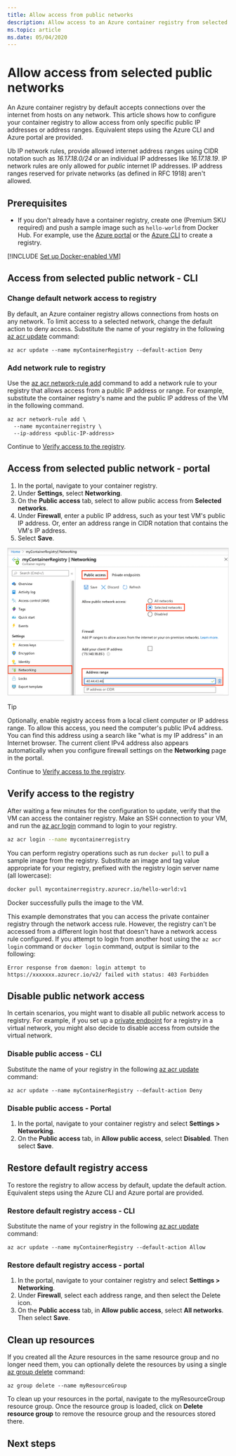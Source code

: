 ```yaml
---
title: Allow access from public networks
description: Allow access to an Azure container registry from selected public IP addresses or address ranges.
ms.topic: article
ms.date: 05/04/2020
---
```


# Allow access from selected public networks

An Azure container registry by default accepts connections over the internet from hosts on any network. This article shows how to configure your container registry to allow access from only specific public IP addresses or address ranges. Equivalent steps using the Azure CLI and Azure portal are provided.

Ub IP network rules, provide allowed internet address ranges using CIDR notation such as *16.17.18.0/24* or an individual IP addresses like *16.17.18.19*. IP network rules are only allowed for *public* internet IP addresses. IP address ranges reserved for private networks (as defined in RFC 1918) aren't allowed.

## Prerequisites

* If you don't already have a container registry, create one (Premium SKU required) and push a sample image such as `hello-world` from Docker Hub. For example, use the [Azure portal][quickstart-portal] or the [Azure CLI][quickstart-cli] to create a registry. 

[!INCLUDE [Set up Docker-enabled VM](../../includes/container-registry-docker-vm-setup.md)]

## Access from selected public network - CLI

### Change default network access to registry

By default, an Azure container registry allows connections from hosts on any network. To limit access to a selected network, change the default action to deny access. Substitute the name of your registry in the following [az acr update][az-acr-update] command:

```azurecli
az acr update --name myContainerRegistry --default-action Deny
```

### Add network rule to registry

Use the [az acr network-rule add][az-acr-network-rule-add] command to add a network rule to your registry that allows access from a public IP address or range. For example, substitute the container registry's name and the public IP address of the VM in the following command.

```azurecli
az acr network-rule add \
  --name mycontainerregistry \
  --ip-address <public-IP-address>
```

Continue to [Verify access to the registry](#verify-access-to-the-registry).

## Access from selected public network - portal

1. In the portal, navigate to your container registry.
1. Under **Settings**, select **Networking**.
1. On the **Public access** tab, select to allow public access from **Selected networks**.
1. Under **Firewall**, enter a public IP address, such as your test VM's public IP address. Or, enter an address range in CIDR notation that contains the VM's IP address.
1. Select **Save**.

![Configure firewall rule for container registry][acr-access-selected-networks]

> [!TIP]
> Optionally, enable registry access from a local client computer or IP address range. To allow this access, you need the computer's public IPv4 address. You can find this address using a search like "what is my IP address" in an Internet browser. The current client IPv4 address also appears automatically when you configure firewall settings on the **Networking** page in the portal.

Continue to [Verify access to the registry](#verify-access-to-the-registry).

## Verify access to the registry

After waiting a few minutes for the configuration to update, verify that the VM can access the container registry. Make an SSH connection to your VM, and run the [az acr login][az-acr-login] command to login to your registry. 

```bash
az acr login --name mycontainerregistry
```

You can perform registry operations such as run `docker pull` to pull a sample image from the registry. Substitute an image and tag value appropriate for your registry, prefixed with the registry login server name (all lowercase):

```bash
docker pull mycontainerregistry.azurecr.io/hello-world:v1
``` 

Docker successfully pulls the image to the VM.

This example demonstrates that you can access the private container registry through the network access rule. However, the registry can't be accessed from a different login host that doesn't have a network access rule configured. If you attempt to login from another host using the `az acr login` command or `docker login` command, output is similar to the following:

```Console
Error response from daemon: login attempt to https://xxxxxxx.azurecr.io/v2/ failed with status: 403 Forbidden
```

## Disable public network access

In certain scenarios, you might want to disable all public network access to registry. For example, if you set up a [private endpoint](container-registry-private-link.md) for a registry in a virtual network, you might also decide to disable access from outside the virtual network.

### Disable public access - CLI

Substitute the name of your registry in the following [az acr update][az-acr-update] command:
```azurecli
az acr update --name myContainerRegistry --default-action Deny
```

### Disable public access - Portal

1. In the portal, navigate to your container registry and select **Settings > Networking**.
1. On the **Public access** tab, in **Allow public access**, select **Disabled**. Then select **Save**.

## Restore default registry access

To restore the registry to allow access by default, update the default action. Equivalent steps using the Azure CLI and Azure portal are provided. 

### Restore default registry access - CLI

Substitute the name of your registry in the following [az acr update][az-acr-update] command:

```azurecli
az acr update --name myContainerRegistry --default-action Allow
```

### Restore default registry access - portal

1. In the portal, navigate to your container registry and select **Settings > Networking**.
1. Under **Firewall**, select each address range, and then select the Delete icon.
1. On the **Public access** tab, in **Allow public access**, select **All networks**. Then select **Save**.

## Clean up resources

If you created all the Azure resources in the same resource group and no longer need them, you can optionally delete the resources by using a single [az group delete](/cli/azure/group) command:

```azurecli
az group delete --name myResourceGroup
```

To clean up your resources in the portal, navigate to the myResourceGroup resource group. Once the resource group is loaded, click on **Delete resource group** to remove the resource group and the resources stored there.

## Next steps

[az-acr-login]: /cli/azure/acr#az-acr-login
[az-acr-network-rule-add]: /cli/azure/acr/network-rule/#az-acr-network-rule-add
[az-acr-network-rule-remove]: /cli/azure/acr/network-rule/#az-acr-network-rule-remove
[az-acr-network-rule-list]: /cli/azure/acr/network-rule/#az-acr-network-rule-list
[az-acr-run]: /cli/azure/acr#az-acr-run
[az-acr-update]: /cli/azure/acr#az-acr-update
[quickstart-portal]: container-registry-get-started-portal.md
[quickstart-cli]: container-registry-get-started-azure-cli.md
[azure-portal]: https://portal.azure.com

[acr-access-selected-networks]: ./media/container-registry-access-selected-networks/acr-access-selected-networks.png
